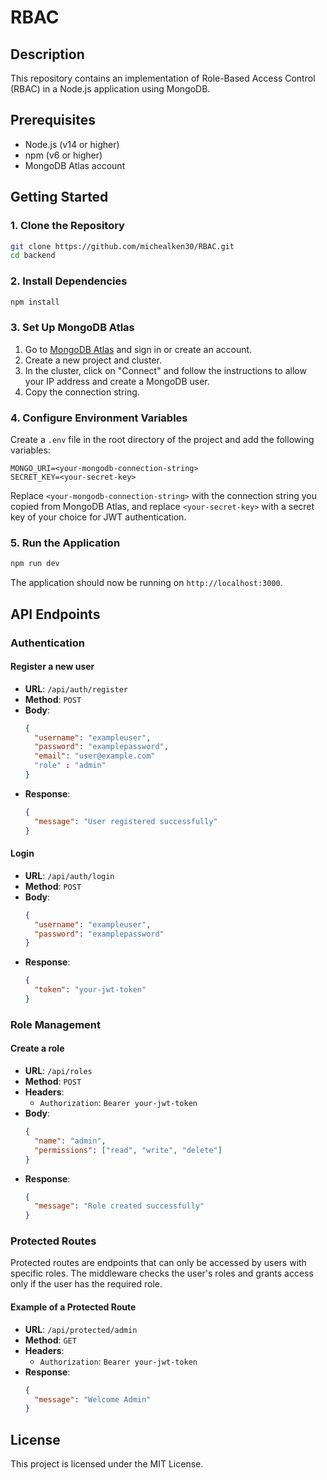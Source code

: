 # RBAC

## Description

This repository contains an implementation of Role-Based Access Control (RBAC) in a Node.js application using MongoDB.

## Prerequisites

- Node.js (v14 or higher)
- npm (v6 or higher)
- MongoDB Atlas account

## Getting Started

### 1. Clone the Repository

```bash
git clone https://github.com/michealken30/RBAC.git
cd backend
```

### 2. Install Dependencies

```bash
npm install
```

### 3. Set Up MongoDB Atlas

1. Go to [MongoDB Atlas](https://www.mongodb.com/cloud/atlas) and sign in or create an account.
2. Create a new project and cluster.
3. In the cluster, click on "Connect" and follow the instructions to allow your IP address and create a MongoDB user.
4. Copy the connection string.

### 4. Configure Environment Variables

Create a `.env` file in the root directory of the project and add the following variables:

```
MONGO_URI=<your-mongodb-connection-string>
SECRET_KEY=<your-secret-key>
```

Replace `<your-mongodb-connection-string>` with the connection string you copied from MongoDB Atlas, and replace `<your-secret-key>` with a secret key of your choice for JWT authentication.

### 5. Run the Application

```bash
npm run dev
```

The application should now be running on `http://localhost:3000`.

## API Endpoints

### Authentication

#### Register a new user

- **URL**: `/api/auth/register`
- **Method**: `POST`
- **Body**:
  ```json
  {
    "username": "exampleuser",
    "password": "examplepassword",
    "email": "user@example.com"
    "role" : "admin"
  }
  ```
- **Response**:
  ```json
  {
    "message": "User registered successfully"
  }
  ```

#### Login

- **URL**: `/api/auth/login`
- **Method**: `POST`
- **Body**:
  ```json
  {
    "username": "exampleuser",
    "password": "examplepassword"
  }
  ```
- **Response**:
  ```json
  {
    "token": "your-jwt-token"
  }
  ```

### Role Management

#### Create a role

- **URL**: `/api/roles`
- **Method**: `POST`
- **Headers**:
  - `Authorization`: `Bearer your-jwt-token`
- **Body**:
  ```json
  {
    "name": "admin",
    "permissions": ["read", "write", "delete"]
  }
  ```
- **Response**:
  ```json
  {
    "message": "Role created successfully"
  }
  ```


### Protected Routes

Protected routes are endpoints that can only be accessed by users with specific roles. The middleware checks the user's roles and grants access only if the user has the required role.

#### Example of a Protected Route

- **URL**: `/api/protected/admin`
- **Method**: `GET`
- **Headers**:
  - `Authorization`: `Bearer your-jwt-token`
- **Response**:
  ```json
  {
    "message": "Welcome Admin"
  }
  ```

## License

This project is licensed under the MIT License.
